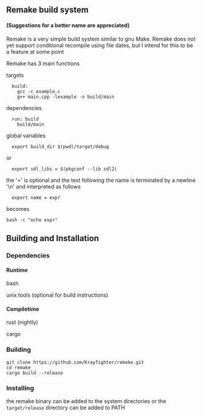 
## Remake build system
#### (Suggestions for a better name are appreciated)

Remake is a very simple build system similar to gnu Make.
Remake does not yet support conditional recompile using
file dates, but I intend for this to be a feature at
some point

Remake has 3 main functions

targets
```
  build:
    gcc -c example.c
    g++ main.cpp -lexample -o build/main
```

dependencies
```
  run: build
    build/main
```

global variables

```
  export build_dir $(pwd)/target/debug
```

or

```
  export sdl_libs = $(pkgconf --lib sdl2)
```

the '=' is optional and the text following the name
is terminated by a newline '\n' and interpreted as follows

```
  export name = expr
```

becomes

```bash -c "echo expr"```


## Building and Installation

### Dependencies

#### Runtime
bash

unix tools (optional for build instructions)

#### Compiletime
rust (nightly)

cargo

### Building
```
git clone https://github.com/Krayfighter/remake.git
cd remake
cargo build --release
```

### Installing

the remake binary can be added to the system directories
or the ```target/release``` directory can be added to PATH


